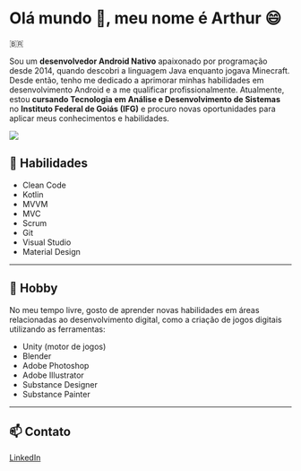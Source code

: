# Olá mundo 👋, meu nome é Arthur 😄

🇧🇷

Sou um **desenvolvedor Android Nativo** apaixonado por programação desde 2014, quando descobri a linguagem Java enquanto jogava Minecraft. Desde então, tenho me dedicado a aprimorar minhas habilidades em desenvolvimento Android e a me qualificar profissionalmente. Atualmente, estou **cursando Tecnologia em Análise e Desenvolvimento de Sistemas** no **Instituto Federal de Goiás (IFG)** e procuro novas oportunidades para aplicar meus conhecimentos e habilidades.

![](https://komarev.com/ghpvc/?username=arthurjf)

## 🌱 Habilidades

- Clean Code</button>
- Kotlin</button>
- MVVM</button>
- MVC</button>
- Scrum</button>
- Git</button>
- Visual Studio</button>
- Material Design</button>

---

## 🔭 Hobby

No meu tempo livre, gosto de aprender novas habilidades em áreas relacionadas ao desenvolvimento digital, como a criação de jogos digitais utilizando as ferramentas:
- Unity (motor de jogos)
- Blender
- Adobe Photoshop
- Adobe Illustrator
- Substance Designer
- Substance Painter

---

## 📫 Contato

[LinkedIn](https://www.linkedin.com/in/arthurjf/)